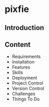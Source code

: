 # pixfie

## Introduction

## Content

- Requirements
- Installation
- Features
- Skills
- Deployment
- Project Control
- Version Control
- Challenges
- Things To Do